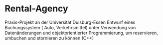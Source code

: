 # Rental-Agency

Praxis-Projekt an der Universität Duisburg-Essen
Entwurf eines Buchungssystem ( Auto, Verkehrsmittel) unter
Verwendung von Datenänderungen und objektorientierter Programmierung,
um reservieren, umbuchen und stornieren zu können (C++) 
